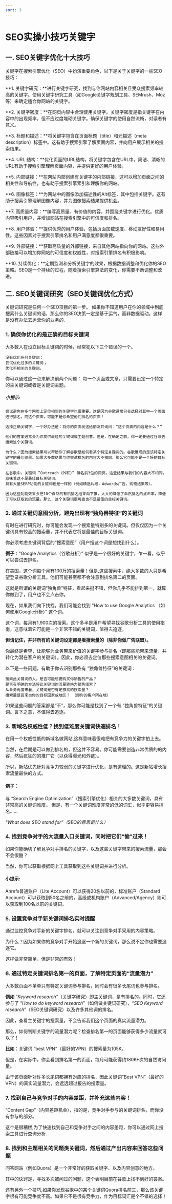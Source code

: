```yaml
---
sort: 3
---
```

# SEO实操小技巧关键字

## 一. SEO关键字优化十大技巧
关键字在搜索引擎优化（SEO）中扮演重要角色，以下是关于关键字的一些SEO技巧：

**1. 关键字研究：**进行关键字研究，找到与你网站内容相关且受众搜索频率较高的关键字。使用关键字研究工具（如Google关键字规划工具、SEMrush、Moz等）来确定适合你网站的关键字。

**2. 关键字密度：**在网页内容中合理使用关键字。关键字密度是指关键字在内容中的出现频率，但不应过度堆砌关键字。确保关键字的使用自然流畅，对读者有意义。

**3. 标题和描述：**将关键字包含在页面标题（title）和元描述（meta description）标签中。这有助于搜索引擎了解页面内容，并向用户展示相关的搜索结果。

**4. URL 结构：**优化页面的URL结构，将关键字包含在URL中。简洁、清晰的URL有助于搜索引擎理解页面内容，并提供更好的用户体验。

**5. 内部链接：**在网站内部创建有关键字的内部链接，这可以增加页面之间的相关性和导航性，也有助于搜索引擎索引和理解你的网站。

**6. 图像标签：**为网站中的图像添加描述性的Alt标签，其中包括关键字。这有助于搜索引擎理解图像内容，并为图像搜索结果提供机会。

**7. 高质量内容：**编写高质量、有价值的内容，并围绕关键字进行优化。优质内容吸引用户，并增加网站在搜索引擎中的可信度和排名。

**8. 用户体验：**提供优秀的用户体验，包括页面加载速度、移动友好性和易用性。这些因素对于搜索引擎排名和用户满意度都很重要。

**9. 外部链接：**获取高质量的外部链接，来自其他网站指向你的网站。这些外部链接可以增加你网站的可信度和权威性，对搜索引擎排名有积极影响。

**10. 持续优化：**定期监测和分析关键字的效果，根据数据调整和优化你的SEO策略。SEO是一个持续的过程，随着搜索引擎算法的变化，你需要不断调整和改进。



## 二. SEO关键词研究（SEO关键词优化方式）

关键词研究是任何一个SEO项目的第一步。
如果你不知道用户在你的领域中到底搜索什么关键词的话，那么你的SEO决策一定是基于运气，而非数据驱动。这样是没有办法去运营你的业务的.

### 1. 确保你优化的是正确的目标关键词

大多数人在设立目标关键词的时候，经常犯以下三个错误的一个。

	没有优化任何关键词；
	尝试优化过多的关键词；
	优化不相关的关键词。

你可以通过这一点来解决前两个问题：
每一个页面或文章，只需要设定一个特定的主关键词或者是关键词主题。

##### 小提示:

	尝试避免在多个网页上定位相同的关键字也很重要。这是因为谷歌通常只会选择对其中一个页面进行排名，而这个页面，可能不是你希望他们排名的页面！

	选择正确关键字，一个好办法是：将你的页面发送给朋友并询问：“这个页面的内容是什么？”

	他们的答案通常会为你提供最佳的关键词或主题创意。但是，在确定之前，你一定要通过谷歌去搜索这个关键词。

	为什么？因为搜索结果可以帮助你了解谷歌是如何看某个特定关键词的。谷歌展现的是该特定关键字的最佳结果。如果大多数结果与你尝试排名的内容大不相同，那么它可能不是一个好的目标关键词。

	在谷歌中，关键词 “Outreach（外联）” 排名前3位的网页。这些结果与我们的内容大不相同，意味着这不是最佳目标关键词。
	具有大量SERP功能的关键词也是一样的（例如精选片段，Adwords广告，购物结果等）。

	因为这些功能效果会把10个自然的有机排名结果向下推，大大的降低了自然排名的点击率，降低了可以获取到的流量。那么，这个关键词很可能也不是最佳的目标关键词。

### 2. 通过关键词意图分析，避免出现有“独角兽特征”的关键词

有时在进行研究时，你可能会发现一个搜索量特别多的关键词。但仅仅因为一个关键词具有较高的搜索量，并不代表它将是最佳的目标关键词。

你必须考虑关键词背后的“搜索意图”（用户搜这个词是想找到什么）。

**例子**：“Google Analytics（谷歌分析）” 似乎是一个很好的关键字，乍一看，似乎可以尝试去排名。

在美国，这个词每个月有100万的搜索量！但是,这些搜索中，绝大多数的人只是希望登录谷歌分析工具。他们可能甚至都不会注意到排名第二的页面。

这就是所谓的关键词“独角兽”特征，看起来挺不错，但你几乎不能排到第一，就算你做到了，用户也不会点击你。

现在，如果我们向下找找，我们可能会找到 “How to use Google Analytics （如何使用Google分析）” 这个词。

这个词，每月有1,900次的搜索。这个多半是用户希望寻找谷歌分析工具的使用指南，这意味着它可能是一个非常不错的关键词，值得去追逐。

**但请记住，并非所有的关键词设定都是看搜索量的（除非你做广告联盟）。**

你最终是希望，让能够为业务带来价值的关键字参与排名（即那些能带来流量，并转化为潜在客户的关键词）。因此，你必须去定位那些搜索意图相关的关键词。

以下是一些问题，有助于你去识别那些有 “独角兽特征”的关键词：

	搜索此关键词的人，是否可能想要购买你销售的产品？
	是否有明确的方法将此关键词的流量转换为销售线索？
	从业务角度来看，关键词是否有足够高的搜索量？
	搜索量是否来自你的目标国家或地区？ （即你的客户所在地）

如果这些问题的答案都是“不”，那么你可能是找到了一个有 “独角兽特征”的关键词。言下之意，不值得去追逐。

### 3. 新域名权威性低？找到低难度关键词快速排名！

在用一个权威性低的新域名做网站,这样意味着很难把有竞争力的关键字拍上去。

当然，在后期是可以做到排名的，但这并不容易。你可能需要创造非常优质的的内容，然后疯狂的的推广它（以获得曝光和外链）。

所以，新站优先针对竞争力较弱的关键字进行优化，是有道理的。这是新站增长搜索流量最快的方式。

#### 例子：

与 “Search Engine Optimization”（搜索引擎优化）相关的大多数关键词，具有非常高的关键词难度。
但是，有一个关键词难度非常的低的词汇，似乎更容易排名.…..

_“What does SEO stand for”（SEO的意思是什么）_


### 4. 找到竞争对手的大流量入口关键词，同时把它们“偷”过来！

如果你能确切了解竞争对手排名的关键字，以及这些关键字带来的搜索流量，那会不会很酷？

当然，你可以获取根据网上工具获取到这些关键词并进行分析。

#### 小提示:

Ahrefs普通账户（Lite Account）可以获得20名以前的，标准账户（Standard Account）可以获取到50名之前的，高级或机构账户（Advanced/Agency）则可以获取到100名以前的关键词。

### 5. 设置竞争对手新关键词排名实时提醒

通过监控竞争对手新的关键字排名，就可以关注到竞争对手采用的内容策略。

为什么？因为如果你的竞争对手开始追逐一个新的关键词，那么说不定你也需要追逐它。

这样做非常简单，但是非常的有效！

### 6. 通过特定关键词排名第一的页面，了解特定页面的“流量潜力”

大多数页面不单单只有特定关键词参与排名，同时会有很多长尾词也参与排名。

**例如** “_Keyword research”_（关键字研究）即主关键词，是有排名的。同时，它还参与了 “_How to do keyword research_”（如何做关键词研究），“_SEO Keyword research_”（SEO关键词研究）以及许多其他词的排名。

因此，查看主关键字的搜索量，不会告诉我们这个页面的真实流量潜力。

那么，如何判断关键字的流量潜力呢？检查排名第一的页面能够获得多少流量就可以了！

**比如**：关键词 “best VPN”（最好的VPN）的搜索量为105K。

但是，在实际中，你会看到排名第一的页面，每月可能获得约180K+次的自然访问量。

由于该页面针对许多长尾词都拥有对应的排名，因此关键词“Best VPN”（最好的VPN）的真实流量潜力，会远远超过报告的搜索量。

### 7. 找到自己与竞争对手的内容差距，并补充这些内容！

“Content Gap”（内容差距机会），指的是，竞争对手参与的关键词排名，而你没有参与的部分。

这个是很糟糕,为了快速找到自己和竞争对手之间的内容差距，你可以通过网上搜索工具进行查询分析.


### 8. 找到和主题相关的问题类关键词，然后通过产出内容来回答这些问题

问答网站（例如Quora）是一个非常好的获取关键字、以及内容创意的地方。

其中的诀窍是，寻找多次被问过的问题，这个表明目前在谷歌上找不到好的答案。

还有另外一个技巧,如果你发现谷歌中的某个关键词Quora排名前三，那么该关键字很有可能竞争度不高。如果它不是很有竞争力，作为目标词汇是个不错的选择！
